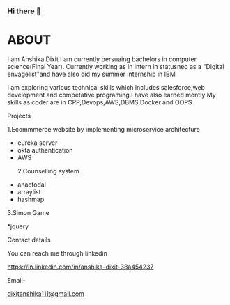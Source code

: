 ### Hi there 👋

# ABOUT
I am Anshika Dixit I am currently persuaing bachelors in computer science(Final Year). Currently working as in Intern in statusneo as a "Digital envagelist"and have also did my summer internship in IBM


I am exploring various technical skills which includes salesforce,web development and competative programing.I have also earned montly 
My skills as coder are in CPP,Devops,AWS,DBMS,Docker and OOPS 


Projects 


1.Ecommmerce website by implementing microservice architecture


<ul>
<li>eureka server</li>
<li>okta authentication</li>
<li>AWS</li>

2.Counselling system


<li>anactodal</li>
<li>arraylist</li>
<li>hashmap</li>
</ul>


3.Simon Game 


*jquery


Contact details


You can reach me through linkedin 

https://in.linkedin.com/in/anshika-dixit-38a454237


Email-

dixitanshika111@gmail.com




